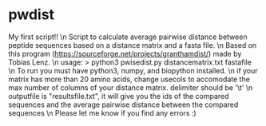 # pwdist
My first script!! \n
Script to calculate average pairwise distance between peptide sequences based on a distance matrix and a fasta file. \n
Based on this program (https://sourceforge.net/projects/granthamdist/) made by Tobias Lenz. \n
usage: > python3 pwisedist.py distancematrix.txt fastafile \n
To run you must have python3, numpy, and biopython installed. \n
if your matrix has more than 20 amino acids, change usecols to accomodate the max number of columns of your distance matrix. delimiter should be '\t' \n
outputfile is "resultsfile.txt", it will give you the ids of the compared sequences and the average pairwise distance between the compared sequences \n
Please let me know if you find any errors :)
